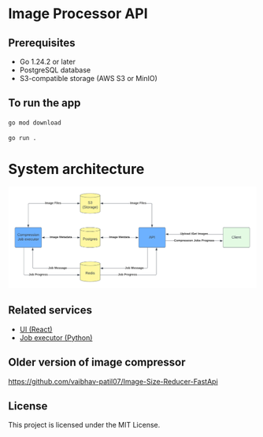 # Image Processor API

## Prerequisites
- Go 1.24.2 or later
- PostgreSQL database
- S3-compatible storage (AWS S3 or MinIO)

## To run the app
`go mod download`

`go run .`

# System architecture
<img src="./public/hld.png">
<h2>Related services</h2>
<ul>
    <li><a href="https://github.com/vaibhav-patil07/image-processor-ui">UI (React)</a></li>
    <li><a href="https://github.com/vaibhav-patil07/image-processor-job-executor">Job executor (Python)</a></li>
</ul>
<h2>Older version of image compressor</h2>
<a href="https://github.com/vaibhav-patil07/Image-Size-Reducer-FastApi">https://github.com/vaibhav-patil07/Image-Size-Reducer-FastApi</a>

## License
This project is licensed under the MIT License.
